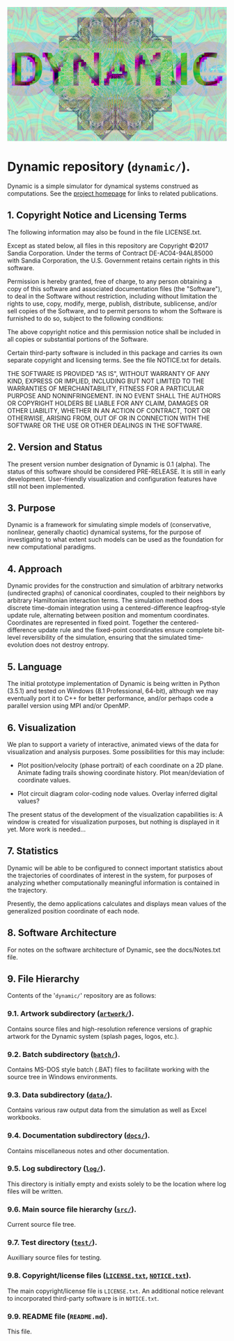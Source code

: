 ![Dynamic logo, fractal version](/artwork/dynamix2.jpg "Dynamic logo - fractal version")

# Dynamic repository (`dynamic/`).

Dynamic is a simple simulator for dynamical systems construed as 
computations.  See the [project homepage](https://cfwebprod.sandia.gov/cfdocs/CompResearch/templates/insert/softwre.cfm?sw=56 "Dynamic homepage")
for links to related publications.

## 1.  Copyright Notice and Licensing Terms

The following information may also be found in the file LICENSE.txt.

Except as stated below, all files in this repository are Copyright 
©2017 Sandia Corporation.  Under the terms of Contract 
DE-AC04-94AL85000 with Sandia Corporation, the U.S. Government 
retains certain rights in this software.

Permission is hereby granted, free of charge, to any person obtaining a
copy of this software and associated  documentation  files  (the
"Software"), to deal in the Software without restriction, including
without limitation the rights to use, copy, modify, merge, publish,
distribute, sublicense, and/or sell copies of the Software, and to
permit persons to whom the Software is furnished to do so, subject to
the following conditions:

The above copyright notice and this permission notice shall be included
in all copies or substantial portions of the Software.

Certain third-party software is included in this package and carries
its own separate copyright and licensing terms.  See the file
NOTICE.txt for details.
    
THE SOFTWARE IS PROVIDED "AS IS", WITHOUT WARRANTY OF ANY KIND, EXPRESS
OR IMPLIED, INCLUDING BUT NOT LIMITED TO THE WARRANTIES OF
MERCHANTABILITY, FITNESS FOR A PARTICULAR PURPOSE AND NONINFRINGEMENT.
IN NO EVENT SHALL THE AUTHORS OR COPYRIGHT HOLDERS BE LIABLE FOR ANY
CLAIM, DAMAGES OR OTHER LIABILITY, WHETHER IN  AN ACTION OF CONTRACT,
TORT OR OTHERWISE, ARISING FROM, OUT OF OR IN CONNECTION WITH THE
SOFTWARE OR THE USE OR OTHER DEALINGS IN THE SOFTWARE.

## 2.  Version and Status

The present version number designation of Dynamic is 0.1 (alpha).
The status of this software should be considered PRE-RELEASE.  It 
is still in early development.  User-friendly visualization and 
configuration features have still not been implemented.

## 3.  Purpose

Dynamic is a framework for simulating simple models of (conservative, 
nonlinear, generally chaotic) dynamical systems, for the purpose of 
investigating to what extent such models can be used as the 
foundation for new computational paradigms.

## 4.  Approach

Dynamic provides for the construction and simulation of arbitrary
networks (undirected graphs) of canonical coordinates, coupled to
their neighbors by arbitrary Hamiltonian interaction terms.  The
simulation method does discrete time-domain integration using a 
centered-difference leapfrog-style update rule, alternating between 
position and momentum coordinates.  Coordinates are represented in
fixed point.  Together the centered-difference update rule and the
fixed-point coordinates ensure complete bit-level reversibility of
the simulation, ensuring that the simulated time-evolution does not 
destroy entropy.

## 5.  Language

The initial prototype implementation of Dynamic is being written 
in Python (3.5.1) and tested on Windows (8.1 Professional, 64-bit), 
although we may eventually port it to C++ for better performance, 
and/or perhaps code a parallel version using MPI and/or OpenMP.

## 6.  Visualization

We plan to support a variety of interactive, animated views of the 
data for visualization and analysis purposes.  Some possibilities 
for this may include: 

 * Plot position/velocity (phase portrait) of each coordinate on 
		a 2D plane.  Animate fading trails showing coordinate history.
          Plot mean/deviation of coordinate values.

 * Plot circuit diagram color-coding node values.  Overlay inferred 
          digital values?

The present status of the development of the visualization 
capabilities is:  A window is created for visualization purposes,
but nothing is displayed in it yet.  More work is needed...
          
## 7.  Statistics

Dynamic will be able to be configured to connect important statistics 
about the trajectories of coordinates of interest in the system, 
for purposes of analyzing whether computationally meaningful 
information is contained in the trajectory.

Presently, the demo applications calculates and displays mean values 
of the generalized position coordinate of each node.

## 8.  Software Architecture

For notes on the software architecture of Dynamic, see the docs/Notes.txt file.

## 9.  File Hierarchy

Contents of the '`dynamic/`' repository are as follows:

### 9.1.  Artwork subdirectory ([`artwork/`](artwork "artwork/ subdirectory")).

Contains source files and high-resolution reference versions of graphic artwork
for the Dynamic system (splash pages, logos, etc.).

### 9.2.  Batch subdirectory ([`batch/`](batch "batch/ subdirectory")).

Contains MS-DOS style batch (.BAT) files to facilitate working with the source tree
in Windows environments.

### 9.3.  Data subdirectory ([`data/`](data "data/ subdirectory")).

Contains various raw output data from the simulation as well as Excel workbooks.

### 9.4.  Documentation subdirectory ([`docs/`](docs "docs/ subdirectory")).

Contains miscellaneous notes and other documentation.

### 9.5.  Log subdirectory ([`log/`](log "log/ subdirectory")).

This directory is initially empty and exists solely to be the location
where log files will be written.

### 9.6.  Main source file hierarchy ([`src/`](src "src/ subdirectory")).

Current source file tree.

### 9.7.  Test directory ([`test/`](test "test/ subdirectory")).

Auxilliary source files for testing.

### 9.8.  Copyright/license files ([`LICENSE.txt`](LICENSE.txt "LICENSE.txt file"), [`NOTICE.txt`](NOTICE.txt "NOTICE.txt file")).

The main copyright/license file is `LICENSE.txt`.  An additional 
notice relevant to incorporated third-party software is in `NOTICE.txt`.

### 9.9. README file (`README.md`).

This file.